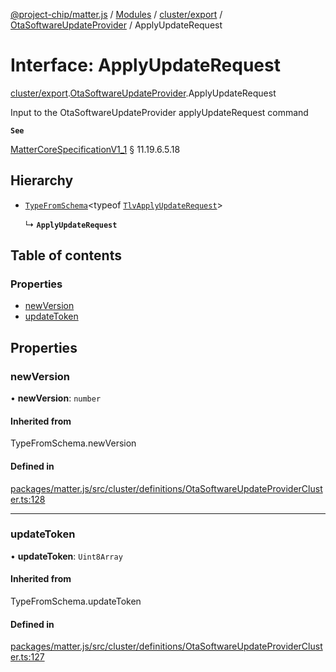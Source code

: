 [@project-chip/matter.js](../README.md) / [Modules](../modules.md) / [cluster/export](../modules/cluster_export.md) / [OtaSoftwareUpdateProvider](../modules/cluster_export.OtaSoftwareUpdateProvider.md) / ApplyUpdateRequest

# Interface: ApplyUpdateRequest

[cluster/export](../modules/cluster_export.md).[OtaSoftwareUpdateProvider](../modules/cluster_export.OtaSoftwareUpdateProvider.md).ApplyUpdateRequest

Input to the OtaSoftwareUpdateProvider applyUpdateRequest command

**`See`**

[MatterCoreSpecificationV1_1](spec_export.MatterCoreSpecificationV1_1.md) § 11.19.6.5.18

## Hierarchy

- [`TypeFromSchema`](../modules/tlv_export.md#typefromschema)\<typeof [`TlvApplyUpdateRequest`](../modules/cluster_export.OtaSoftwareUpdateProvider.md#tlvapplyupdaterequest)\>

  ↳ **`ApplyUpdateRequest`**

## Table of contents

### Properties

- [newVersion](cluster_export.OtaSoftwareUpdateProvider.ApplyUpdateRequest.md#newversion)
- [updateToken](cluster_export.OtaSoftwareUpdateProvider.ApplyUpdateRequest.md#updatetoken)

## Properties

### newVersion

• **newVersion**: `number`

#### Inherited from

TypeFromSchema.newVersion

#### Defined in

[packages/matter.js/src/cluster/definitions/OtaSoftwareUpdateProviderCluster.ts:128](https://github.com/project-chip/matter.js/blob/3adaded6/packages/matter.js/src/cluster/definitions/OtaSoftwareUpdateProviderCluster.ts#L128)

___

### updateToken

• **updateToken**: `Uint8Array`

#### Inherited from

TypeFromSchema.updateToken

#### Defined in

[packages/matter.js/src/cluster/definitions/OtaSoftwareUpdateProviderCluster.ts:127](https://github.com/project-chip/matter.js/blob/3adaded6/packages/matter.js/src/cluster/definitions/OtaSoftwareUpdateProviderCluster.ts#L127)
